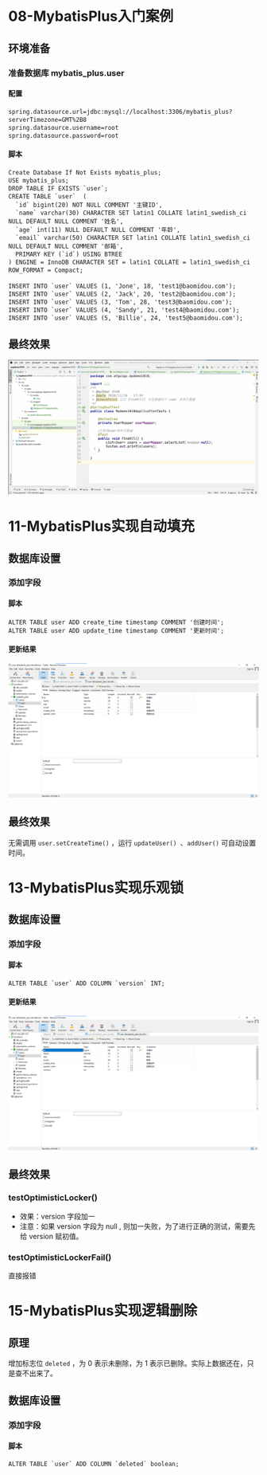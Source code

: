 # 08-MybatisPlus入门案例

## 环境准备

### 准备数据库 mybatis_plus.user

#### 配置

```properties
spring.datasource.url=jdbc:mysql://localhost:3306/mybatis_plus?serverTimezone=GMT%2B8
spring.datasource.username=root
spring.datasource.password=root
```

#### 脚本

```mysql
Create Database If Not Exists mybatis_plus;
USE mybatis_plus;
DROP TABLE IF EXISTS `user`;
CREATE TABLE `user`  (
  `id` bigint(20) NOT NULL COMMENT '主键ID',
  `name` varchar(30) CHARACTER SET latin1 COLLATE latin1_swedish_ci NULL DEFAULT NULL COMMENT '姓名',
  `age` int(11) NULL DEFAULT NULL COMMENT '年龄',
  `email` varchar(50) CHARACTER SET latin1 COLLATE latin1_swedish_ci NULL DEFAULT NULL COMMENT '邮箱',
  PRIMARY KEY (`id`) USING BTREE
) ENGINE = InnoDB CHARACTER SET = latin1 COLLATE = latin1_swedish_ci ROW_FORMAT = Compact;

INSERT INTO `user` VALUES (1, 'Jone', 18, 'test1@baomidou.com');
INSERT INTO `user` VALUES (2, 'Jack', 20, 'test2@baomidou.com');
INSERT INTO `user` VALUES (3, 'Tom', 28, 'test3@baomidou.com');
INSERT INTO `user` VALUES (4, 'Sandy', 21, 'test4@baomidou.com');
INSERT INTO `user` VALUES (5, 'Billie', 24, 'test5@baomidou.com');
```

##   最终效果

![findAll](笔记/findAll.gif)

# 11-MybatisPlus实现自动填充

## 数据库设置

### 添加字段

#### 脚本

```mysql
ALTER TABLE user ADD create_time timestamp COMMENT '创建时间';
ALTER TABLE user ADD update_time timestamp COMMENT '更新时间';
```

#### 更新结果

![image-20201110202215365](笔记/image-20201110202215365.png)

## 最终效果

无需调用 `user.setCreateTime()` ，运行 `updateUser() `、`addUser()` 可自动设置时间。

# 13-MybatisPlus实现乐观锁

## 数据库设置

### 添加字段

#### 脚本

```mysql
ALTER TABLE `user` ADD COLUMN `version` INT;
```

#### 更新结果

![image-20201110204237048](笔记/image-20201110204237048.png)

## 最终效果

### testOptimisticLocker()

- 效果：version 字段加一
- 注意：如果 version 字段为 null , 则加一失败，为了进行正确的测试，需要先给 version 赋初值。

### testOptimisticLockerFail()

直接报错

# 15-MybatisPlus实现逻辑删除

## 原理

增加标志位 `deleted` ，为 0 表示未删除，为 1 表示已删除。实际上数据还在，只是查不出来了。

## 数据库设置

### 添加字段

#### 脚本

```mysql
ALTER TABLE `user` ADD COLUMN `deleted` boolean;
```

